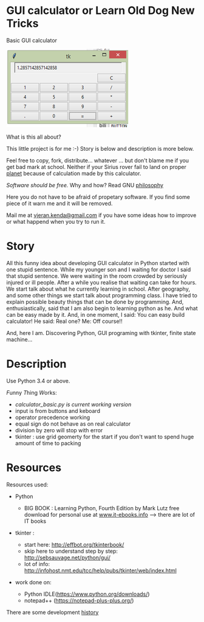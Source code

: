# GUI calculator or Learn Old Dog New Tricks
Basic GUI calculator

![Image of calculator v0.02](https://github.com/VjeranKenda/calculator_basic/blob/master/calculator_basic_1.png)

What is this all about?

This little project is for me :-) Story is below and description is more below.

Feel free to copy, fork, distribute... whatever ... but don't blame me if you get bad mark at school. 
Neither if your Sirius rover fail to land on proper [planet](https://en.wikipedia.org/wiki/Sirius) because of calculation made by this calculator.

*Software should be free.* Why and how? Read GNU [philosophy](http://www.gnu.org/philosophy/free-sw.html)

Here you do not have to be afraid of propetary software. If you find some piece of it warn me and it will be removed.

Mail me at <vjeran.kenda@gmail.com> if you have some ideas how to improve or what happend when you try to run it. 

# Story
All this funny idea about developing GUI calculator in Python started with one stupid sentence. 
While my younger son and I waiting for doctor I said that stupid sentence. We were waiting in the room crowded by seriously injured or ill people. 
After a while you realise that waiting can take for hours. We start talk about what he currently learning in school. 
After geography, and some other things we start talk about programming class. I have tried to explain possible beauty things that can be done by programming. 
And, enthusiastically, said that I am also begin to learning python as he. And what can be easy made by it. 
And, in one moment, I said: You can easy build calculator! He said: Real one? Me: Off course!!

And, here I am. Discovering Python, GUI programing with tkinter, finite state machine...

# Description
Use Python 3.4 or above. 

*F*unny *T*hing *W*orks:
- *calculator_basic.py is current working version*
- input is from buttons and keboard
- operator precedence working
- equal sign do not behave as on real calculator
- division by zero will stop with error
- tkinter : use grid geomerty for the start if you don't want to spend huge amount of time to packing

# Resources
Resources used:
- Python
    - BIG BOOK : Learning Python, Fourth Edition by Mark Lutz
    free download for personal use at www.it-ebooks.info --> there are lot of IT books

- tkinter :
    - start here: http://effbot.org/tkinterbook/
    - skip here to understand step by step: http://sebsauvage.net/python/gui/
    - lot of info: http://infohost.nmt.edu/tcc/help/pubs/tkinter/web/index.html
    
- work done on:
    - Python IDLE(https://www.python.org/downloads/)
    - notepad++ (https://notepad-plus-plus.org/)

There are some development [history](history)
